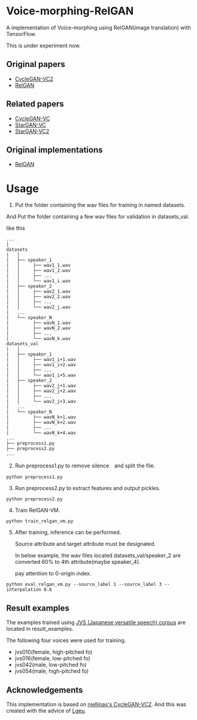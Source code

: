 # Voice-morphing-RelGAN
A implementation of Voice-morphing using RelGAN(image translation) with TensorFlow.

This is under experiment now.

## Original papers
- [CycleGAN-VC2](http://www.kecl.ntt.co.jp/people/kaneko.takuhiro/projects/cyclegan-vc2/index.html)
- [RelGAN](https://arxiv.org/abs/1908.07269)

## Related papers
- [CycleGAN-VC](http://www.kecl.ntt.co.jp/people/kaneko.takuhiro/projects/cyclegan-vc/)
- [StarGAN-VC](http://www.kecl.ntt.co.jp/people/kameoka.hirokazu/Demos/stargan-vc/)
- [StarGAN-VC2](http://www.kecl.ntt.co.jp/people/kaneko.takuhiro/projects/stargan-vc2/index.html)

## Original implementations
- [RelGAN](https://github.com/willylulu/RelGAN)

# Usage
1. Put the folder containing the wav files for training in named datasets.

 And Put the folder containing a few wav files for validation in datasets_val.
 
 like this

```
...
│
datasets
|   │
|   ├── speaker_1
|   │     ├── wav1_1.wav
|   │     ├── wav1_2.wav
|   │     ├── ...
|   │     └── wav1_i.wav
|   ├── speaker_2
|   │     ├── wav2_1.wav
|   │     ├── wav2_2.wav
|   │     ├── ...
|   │     └── wav2_j.wav 
|   ...
|   └── speaker_N
|         ├── wavN_1.wav
|         ├── wavN_2.wav
|         ├── ...
|         └── wavN_k.wav    
datasets_val
|   │
|   ├── speaker_1
|   │     ├── wav1_i+1.wav
|   │     ├── wav1_i+2.wav
|   │     ├── ...
|   │     └── wav1_i+5.wav
|   ├── speaker_2
|   │     ├── wav2_j+1.wav
|   │     ├── wav2_j+2.wav
|   │     ├── ...
|   │     └── wav2_j+3.wav 
|   ...
|   └── speaker_N
|         ├── wavN_k+1.wav
|         ├── wavN_k+2.wav
|         ├── ...
|         └── wavN_k+4.wav 
...
├── preprocess1.py     
├── preprocess2.py
...
```

2. Run preprocess1.py to remove silence　and split the file.
  
```
python preprocess1.py
```

3. Run preprocess2.py to extract features and output pickles.
  
```
python preprocess2.py
```

4. Train RelGAN-VM.

```
python train_relgan_vm.py
```

5. After training, inference can be performed.

   Source attribute and target attribute must be designated.
   
   In below example, the wav files located datasets_val/speaker_2 are converted 60% to 4th attribute(maybe speaker_4).
   
   pay attention to 0-origin index.

```
python eval_relgan_vm.py --source_label 1 --source_label 3 --interpolation 0.6
```

## Result examples
The examples trained using [JVS (Japanese versatile speech) corpus](https://sites.google.com/site/shinnosuketakamichi/research-topics/jvs_corpus) are located in result_examples.

The following four voices were used for training.

* jvs010(female, high-pitched fo)
* jvs016(female, low-pitched fo)
* jvs042(male, low-pitched fo)
* jvs054(male, high-pitched fo)

## Acknowledgements
This implementation is based on [njellinas's CycleGAN-VC2](https://github.com/njellinas/GAN-Voice-Conversion).
And this was created with the advice of [Lgeu](https://github.com/Lgeu).
